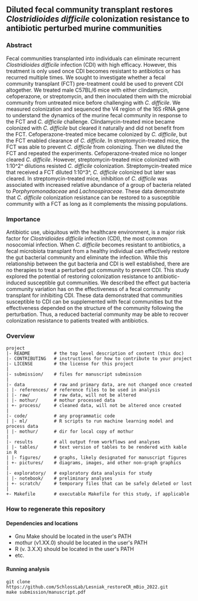 ## Diluted fecal community transplant restores *Clostridioides difficile* colonization resistance to antibiotic perturbed murine communities

### Abstract

Fecal communities transplanted into individuals can eliminate recurrent *Clostridioides difficile* infection (CDI) with high efficacy. However, this treatment is only used once CDI becomes resistant to antibiotics or has recurred multiple times. We sought to investigate whether a fecal community transplant (FCT) pre-treatment could be used to prevent CDI altogether. We treated male C57BL/6 mice with either clindamycin, cefoperazone, or streptomycin, and then inoculated them with the microbial community from untreated mice before challenging with *C. difficile*. We measured colonization and sequenced the V4 region of the 16S rRNA gene to understand the dynamics of the murine fecal community in response to the FCT and *C. difficile* challenge. Clindamycin-treated mice became colonized with *C. difficile* but cleared it naturally and did not benefit from the FCT. Cefoperazone-treated mice became colonized by *C. difficile*, but the FCT enabled clearance of *C. difficile*. In streptomycin-treated mice, the FCT was able to prevent *C. difficile* from colonizing. Then we diluted the FCT and repeated the experiments. Cefoperazone-treated mice no longer cleared *C. difficile*. However, streptomycin-treated mice colonized with 1:10^2^ dilutions resisted *C. difficile* colonization. Streptomycin-treated mice that received a FCT diluted 1:10^3^, *C. difficile* colonized but later was cleared. In streptomycin-treated mice, inhibition of *C. difficile* was associated with increased relative abundance of a group of bacteria related to *Porphyromonadaceae* and *Lachnospiraceae*. These data demonstrate that *C. difficile* colonization resistance can be restored to a susceptible community with a FCT as long as it complements the missing populations.  
  
  
### Importance  
  
Antibiotic use, ubiquitous with the healthcare environment, is a major risk factor for *Clostridioides difficile* infection (CDI), the most common nosocomial infection. When *C. difficile* becomes resistant to antibiotics, a fecal microbiota transplant from a healthy individual can effectively restore the gut bacterial community and eliminate the infection. While this relationship between the gut bacteria and CDI is well established, there are no therapies to treat a perturbed gut community to prevent CDI. This study explored the potential of restoring colonization resistance to antibiotic-induced susceptible gut communities. We described the effect gut bacteria community variation has on the effectiveness of a fecal community transplant for inhibiting CDI. These data demonstrated that communities susceptible to CDI can be supplemented with fecal communities but the effectiveness depended on the structure of the community following the perturbation. Thus, a reduced bacterial community may be able to recover colonization resistance to patients treated with antibiotics.  
  
  
### Overview

	project
	|- README         # the top level description of content (this doc)
	|- CONTRIBUTING   # instructions for how to contribute to your project
	|- LICENSE        # the license for this project
	|
	|- submission/	  # files for manuscript submission
	|
	|- data           # raw and primary data, are not changed once created
	| |- references/  # reference files to be used in analysis
	| |- raw/         # raw data, will not be altered
	| |- mothur/      # mothur processed data
	| +- process/     # cleaned data, will not be altered once created
	|
	|- code/          # any programmatic code
	| |- ml/          # R scripts to run machine learning model and process data
	| |- mothur/      # dir for local copy of mothur
	|
	|- results        # all output from workflows and analyses
	| |- tables/      # text version of tables to be rendered with kable in R
	| |- figures/     # graphs, likely designated for manuscript figures
	| +- pictures/    # diagrams, images, and other non-graph graphics
	|
	|- exploratory/   # exploratory data analysis for study
	| |- notebook/    # preliminary analyses
	| +- scratch/     # temporary files that can be safely deleted or lost
	|
	+- Makefile       # executable Makefile for this study, if applicable


### How to regenerate this repository

#### Dependencies and locations
* Gnu Make should be located in the user's PATH
* mothur (v1.XX.0) should be located in the user's PATH
* R (v. 3.X.X) should be located in the user's PATH
* etc.


#### Running analysis

```
git clone https://github.com/SchlossLab/Lesniak_restoreCR_mBio_2022.git
make submission/manuscript.pdf
```